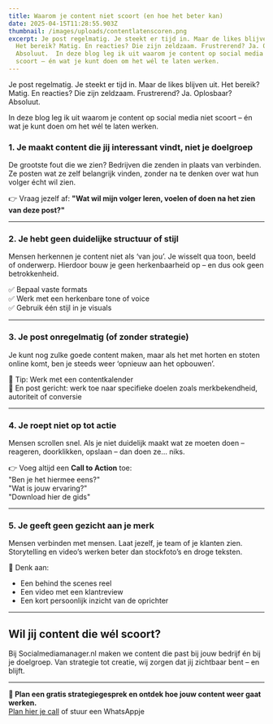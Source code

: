 ```yaml
---
title: Waarom je content niet scoort (en hoe het beter kan)
date: 2025-04-15T11:28:55.903Z
thumbnail: /images/uploads/contentlatenscoren.png
excerpt: Je post regelmatig. Je steekt er tijd in. Maar de likes blijven uit.
  Het bereik? Matig. En reacties? Die zijn zeldzaam. Frustrerend? Ja. Oplosbaar?
  Absoluut.  In deze blog leg ik uit waarom je content op social media niet
  scoort – én wat je kunt doen om het wél te laten werken.
---
```

Je post regelmatig. Je steekt er tijd in. Maar de likes blijven uit. Het bereik? Matig. En reacties? Die zijn zeldzaam. Frustrerend? Ja. Oplosbaar? Absoluut.

In deze blog leg ik uit waarom je content op social media niet scoort – én wat je kunt doen om het wél te laten werken.

### 1. Je maakt content die jij interessant vindt, niet je doelgroep

De grootste fout die we zien? Bedrijven die zenden in plaats van verbinden. Ze posten wat ze zelf belangrijk vinden, zonder na te denken over wat hun volger écht wil zien.

👉 Vraag jezelf af: **"Wat wil mijn volger leren, voelen of doen na het zien van deze post?"**

- - -

### 2. Je hebt geen duidelijke structuur of stijl

Mensen herkennen je content niet als ‘van jou’. Je wisselt qua toon, beeld of onderwerp. Hierdoor bouw je geen herkenbaarheid op – en dus ook geen betrokkenheid.

✅ Bepaal vaste formats\
✅ Werk met een herkenbare tone of voice\
✅ Gebruik één stijl in je visuals

- - -

### 3. Je post onregelmatig (of zonder strategie)

Je kunt nog zulke goede content maken, maar als het met horten en stoten online komt, ben je steeds weer ‘opnieuw aan het opbouwen’.

📅 Tip: Werk met een contentkalender\
🎯 En post gericht: werk toe naar specifieke doelen zoals merkbekendheid, autoriteit of conversie

- - -

### 4. Je roept niet op tot actie

Mensen scrollen snel. Als je niet duidelijk maakt wat ze moeten doen – reageren, doorklikken, opslaan – dan doen ze… niks.

👉 Voeg altijd een **Call to Action** toe:\
"Ben je het hiermee eens?"\
"Wat is jouw ervaring?"\
"Download hier de gids"

- - -

### 5. Je geeft geen gezicht aan je merk

Mensen verbinden met mensen. Laat jezelf, je team of je klanten zien. Storytelling en video’s werken beter dan stockfoto’s en droge teksten.

🎥 Denk aan:

* Een behind the scenes reel
* Een video met een klantreview
* Een kort persoonlijk inzicht van de oprichter

- - -

## Wil jij content die wél scoort?

Bij Socialmediamanager.nl maken we content die past bij jouw bedrijf én bij je doelgroep. Van strategie tot creatie, wij zorgen dat jij zichtbaar bent – en blijft.

- - -

**📲 Plan een gratis strategiegesprek en ontdek hoe jouw content weer gaat werken.**\
[Plan hier je call](#) of stuur een WhatsAppje